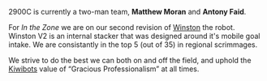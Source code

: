 2900C is currently a two-man team, **Matthew Moran** and **Antony Faid**.

For *In the Zone* we are on our second revision of [Winston][1] the robot.
Winston V2 is an internal stacker that was designed around it's mobile goal intake.
We are consistantly in the top 5 (out of 35) in regional scrimmages.

We strive to do the best we can both on and off the field,
and uphold the [Kiwibots][2] value of “Gracious Professionalism” at all times.

[1]: https://hydra-media.cursecdn.com/overwatch.gamepedia.com/b/b8/Winston-portrait.png "Winston's self-portrait"
[2]: https://kiwibots.co.nz/ "Kiwibots"
